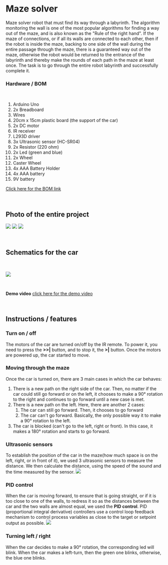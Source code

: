 # Maze solver

Maze solver robot that must find its way through a labyrinth. The algorithm monitoring the wall is one of the most popular algorithms for finding a way out of the maze, and is also known as the "Rule of the right hand". If the maze of connections, or if all its walls are connected to each other, then if the robot is inside the maze, backing to one side of the wall during the entire passage through the maze, there is a guaranteed way out of the maze, otherwise the robot would be returned to the entrance of the labyrinth and thereby make the rounds of each path in the maze at least once. The task is to go through the entire robot labyrinth and successfully complete it.

### Hardware / BOM ###
<br>

1. Arduino Uno
1. 2x Breadboard
1. Wires
1. 20cm x 15cm plastic board (the support of the car)
1. 2x DC motor
1. IR receiver
1. L293D driver
1. 3x Ultrasonic sensor (HC-SR04)
1. 2x Resistor (220 ohm)
1. 2x Led (green and blue)
1. 2x Wheel
1. Caster Wheel
1. 4x AAA Battery Holder
1. 4x AAA battery
1. 9V battery

[Click here for the BOM link](https://docs.google.com/spreadsheets/d/1Htry010sDG5Vxl1XxuDkIDsEU6a6pIBbHVVmY9l-o_E/edit#gid=253948986)

<br>

## Photo of the entire project ##
![](images/front_car.jpeg)
![](images/right_car.jpeg)
![](images/left_car.jpeg)

<br>

## Schematics for the car ##

<br>

![](images/Fritzing_scheme.jpg)

<br>

**Demo video**
[click here for the demo video](https://)

<br>

## Instructions / features ##

### Turn on / off ###

The motors of the car are turned on/off by the IR remote. To power it, you need to press the **>>|** button, and to stop it, the **>|** button. Once the motors are powered up, the car started to move. 

### Moving through the maze ###

Once the car is turned on, there are 3 main cases in which the car behaves:
<br>
1. There is a new path on the right side of the car. Then, no matter if the car could still go forward or on the left, it chooses to make a 90° rotation to the right and continues to go forward until a new case is met.
1. There is a new path on the left. Here, there are another 2 cases:
   1. The car can still go forward. Then, it chooses to go forward
   1. The car can't go forward. Basically, the only possible way it to make a 90° rotation to the left.
1. The car is blocked (can't go to the left, right or front). In this case, it makes a 180° rotation and starts to go forward.

### Ultrasonic sensors ###

To establish the position of the car in the maze(how much space is on the left, right, or in front of it), we used 3 ultrasonic sensors to measure the distance. We then calculate the distance, using the speed of the sound and the time measured by the sensor. ![](images/hc-sr04.png)

### PID control ###

When the car is moving forward, to ensure that is going straight, or if it is too close to one of the walls, to redress it so as the distances between the car and the two walls are almost equal, we used the **PID control**. PID (proportional integral derivative) controllers use a control loop feedback mechanism to control process variables as close to the target or setpoint output as possible. 
![](images/pid-controller.png)

### Turning left / right ###

When the car decides to make a 90° rotation, the corresponding led will blink. When the car makes a left-turn, then the green one blinks, otherwise, the blue one blinks.









